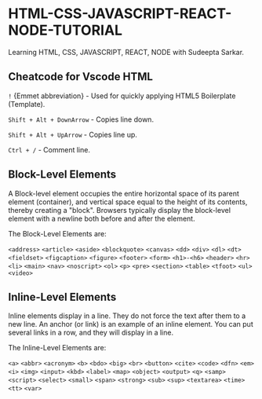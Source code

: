 # HTML-CSS-JAVASCRIPT-REACT-NODE-TUTORIAL
 Learning HTML, CSS, JAVASCRIPT, REACT, NODE with Sudeepta Sarkar.

## Cheatcode for Vscode HTML

`!` {Emmet abbreviation} - Used for quickly applying HTML5 Boilerplate (Template).

`Shift + Alt + DownArrow` - Copies line down.

`Shift + Alt + UpArrow` - Copies line up.

`Ctrl + /` - Comment line.


## **Block-Level Elements**

A Block-level element occupies the entire horizontal space of its parent element (container), and vertical space equal to the height of its contents, thereby creating a "block". Browsers typically display the block-level element with a newline both before and after the element.

The Block-Level Elements are:

`<address>` `<article>` `<aside>` `<blockquote>` `<canvas>` `<dd>` `<div>` `<dl>` `<dt>` `<fieldset>` `<figcaption>` `<figure>` `<footer>` `<form>` `<h1>-<h6>` `<header>` `<hr>` `<li>` `<main>` `<nav>` `<noscript>` `<ol>` `<p>` `<pre>` `<section>` `<table>` `<tfoot>` `<ul>` `<video>`

## **Inline-Level Elements**

Inline elements display in a line. They do not force the text after them to a new line. An anchor (or link) is an example of an inline element. You can put several links in a row, and they will display in a line.

The Inline-Level Elements are:

`<a>` `<abbr>` `<acronym>` `<b>` `<bdo>` `<big>` `<br>` `<button>` `<cite>` `<code>` `<dfn>` `<em>` `<i>` `<img>` `<input>` `<kbd>` `<label>` `<map>` `<object>` `<output>` `<q>` `<samp>` `<script>` `<select>` `<small>` `<span>` `<strong>` `<sub>` `<sup>` `<textarea>` `<time>` `<tt>` `<var>`